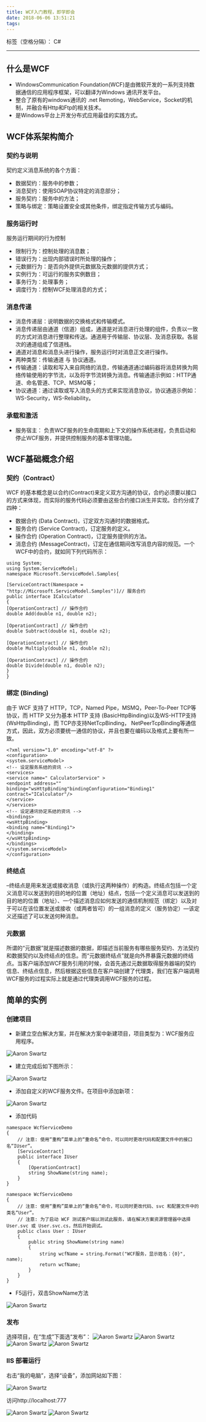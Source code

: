 ```yaml
---
title: WCF入门教程，即学即会
date: 2018-06-06 13:51:21
tags:
---
```


标签（空格分隔）： C#

---

## 什么是WCF

* WindowsCommunication Foundation(WCF)是由微软开发的一系列支持数据通信的应用程序框架，可以翻译为Windows 通讯开发平台。
* 整合了原有的windows通讯的 .net Remoting，WebService，Socket的机制，并融合有Http和Ftp的相关技术。
* 是Windows平台上开发分布式应用最佳的实践方式。

## WCF体系架构简介

### 契约与说明
    
契约定义消息系统的各个方面：

* 数据契约：服务中的参数；
* 消息契约：使用SOAP协议特定的消息部分；
* 服务契约：服务中的方法；
* 策略与绑定：策略设置安全或其他条件，绑定指定传输方式与编码。

### 服务运行时

服务运行期间的行为控制

* 限制行为：控制处理的消息数；
* 错误行为：出现内部错误时所处理的操作；
* 元数据行为：是否向外提供元数据及元数据的提供方式；
* 实例行为：可运行的服务实例数目；
* 事务行为：处理事务；
* 调度行为：控制WCF处理消息的方式；

### 消息传递

* 消息传递层：说明数据的交换格式和传输模式。
* 消息传递层由通道（信道）组成，通道是对消息进行处理的组件，负责以一致的方式对消息进行整理和传送。通道用于传输层、协议层、及消息获取。各层次的通道组成了信道栈。
* 通道对消息和消息头进行操作，服务运行时对消息正文进行操作。
* 两种类型：传输通道 与 协议通道。
* 传输通道：读取和写入来自网络的消息，传输通道通过编码器将消息转换为网络传输使用的字节流，以及将字节流转换为消息。传输通道示例如：HTTP通道、命名管道、TCP、MSMQ等；
* 协议通道：通过读取或写入消息头的方式来实现消息协议，协议通道示例如：WS-Security，WS-Reliability。

### 承载和激活

* 服务宿主： 负责WCF服务的生命周期和上下文的操作系统进程，负责启动和停止WCF服务，并提供控制服务的基本管理功能。


## WCF基础概念介绍

### 契约（Contract）

WCF 的基本概念是以合约(Contract)来定义双方沟通的协议，合约必须要以接口的方式来体现，而实际的服务代码必须要由这些合约接口派生并实现。合约分成了四种：

* 数据合约 (Data Contract)，订定双方沟通时的数据格式。
* 服务合约 (Service Contract)，订定服务的定义。
* 操作合约 (Operation Contract)，订定服务提供的方法。
* 消息合约 (MessageContract)，订定在通信期间改写消息内容的规范。一个WCF中的合约，就如同下列代码所示：

```
using System;  
using System.ServiceModel;  
namespace Microsoft.ServiceModel.Samples{  
  
[ServiceContract(Namespace = "http://Microsoft.ServiceModel.Samples")]// 服务合约  
public interface ICalculator  
{  
[OperationContract] // 操作合约  
double Add(double n1, double n2);  
  
[OperationContract] // 操作合约  
double Subtract(double n1, double n2);  
  
[OperationContract] // 操作合约  
double Multiply(double n1, double n2);  
  
[OperationContract] // 操作合约  
double Divide(double n1, double n2);  
}  
}  
```

### 绑定 (Binding)

由于 WCF 支持了 HTTP，TCP，Named Pipe，MSMQ，Peer-To-Peer TCP等协议，而 HTTP 又分为基本 HTTP 支持 (BasicHttpBinding)以及WS-HTTP支持(WsHttpBinding)，而 TCP亦支持NetTcpBinding， NetPeerTcpBinding等通信方式，因此，双方必须要统一通信的协议，并且也要在编码以及格式上要有所一致。

```
<?xml version="1.0" encoding="utf-8" ?>  
<configuration>  
<system.serviceModel>  
<!-- 设定服务系结的资讯 -->  
<services>  
<service name=" CalculatorService" >  
<endpoint address="" binding="wsHttpBinding"bindingConfiguration="Binding1" contract="ICalculator"/>  
</service>  
</services>  
<!-- 设定通讯协定系结的资讯 -->  
<bindings>  
<wsHttpBinding>  
<binding name="Binding1">  
</binding>  
</wsHttpBinding>  
</bindings>  
</system.serviceModel>  
</configuration>  
```

### 终结点

–终结点是用来发送或接收消息（或执行这两种操作）的构造。终结点包括一个定义消息可以发送到的目的地的位置（地址）结点，包括一个定义消息可以发送到的目的地的位置（地址）、一个描述消息应如何发送的通信机制规范（绑定）以及对于可以在该位置发送或接收（或两者皆可）的一组消息的定义（服务协定）—该定义还描述了可以发送何种消息。

###  元数据

所谓的“元数据”就是描述数据的数据，即描述当前服务有哪些服务契约、方法契约和数据契约以及终结点的信息。而“元数据终结点”就是向外界暴露元数据的终结点。当客户端添加WCF服务引用的时候，会首先通过元数据取得服务器端的契约信息、终结点信息，然后根据这些信息在客户端创建了代理类，我们在客户端调用WCF服务的过程实际上就是通过代理类调用WCF服务的过程。

## 简单的实例

### 创建项目

* 新建立空白解决方案，并在解决方案中新建项目，项目类型为：WCF服务应用程序。

![Aaron Swartz](https://raw.githubusercontent.com/Lynn1984/Lynn1984.github.io/master/image/wcf/1.png)

* 建立完成后如下图所示：

![Aaron Swartz](https://raw.githubusercontent.com/Lynn1984/Lynn1984.github.io/master/image/wcf/2.png)

* 添加自定义的WCF服务文件。在项目中添加新项：

![Aaron Swartz](https://raw.githubusercontent.com/Lynn1984/Lynn1984.github.io/master/image/wcf/3.png)

* 添加代码

```
namespace WcfServiceDemo
{
    // 注意: 使用“重构”菜单上的“重命名”命令，可以同时更改代码和配置文件中的接口名“IUser”。
    [ServiceContract]
    public interface IUser
    {
        [OperationContract]
        string ShowName(string name);
    }
}
```

```
namespace WcfServiceDemo
{
    // 注意: 使用“重构”菜单上的“重命名”命令，可以同时更改代码、svc 和配置文件中的类名“User”。
    // 注意: 为了启动 WCF 测试客户端以测试此服务，请在解决方案资源管理器中选择 User.svc 或 User.svc.cs，然后开始调试。
    public class User : IUser
    {
        public string ShowName(string name)
        {
            string wcfName = string.Format("WCF服务，显示姓名：{0}", name);
            return wcfName;
        }
    }
}
```

[ServiceContract]:来说明接口是一个WCF的接口，如果不加的话，将不能被外部调用。
[OperationContract]:来说明该方法是一个WCF接口的方法，如果不加的话，将不能被外部调用。

* F5运行，双击ShowName方法

![Aaron Swartz](https://raw.githubusercontent.com/Lynn1984/Lynn1984.github.io/master/image/wcf/4.png)

### 发布

选择项目，在“生成”下面选“发布”：
![Aaron Swartz](https://raw.githubusercontent.com/Lynn1984/Lynn1984.github.io/master/image/wcf/6.png)
![Aaron Swartz](https://raw.githubusercontent.com/Lynn1984/Lynn1984.github.io/master/image/wcf/7.png)
![Aaron Swartz](https://raw.githubusercontent.com/Lynn1984/Lynn1984.github.io/master/image/wcf/8.png)
![Aaron Swartz](https://raw.githubusercontent.com/Lynn1984/Lynn1984.github.io/master/image/wcf/9.png)


### IIS 部署运行

右击“我的电脑”，选择“设备”，添加网站如下图：

![Aaron Swartz](https://raw.githubusercontent.com/Lynn1984/Lynn1984.github.io/master/image/wcf/5.png)

访问http://localhost:777

![Aaron Swartz](https://raw.githubusercontent.com/Lynn1984/Lynn1984.github.io/master/image/wcf/10.png)
![Aaron Swartz](https://raw.githubusercontent.com/Lynn1984/Lynn1984.github.io/master/image/wcf/11.png)